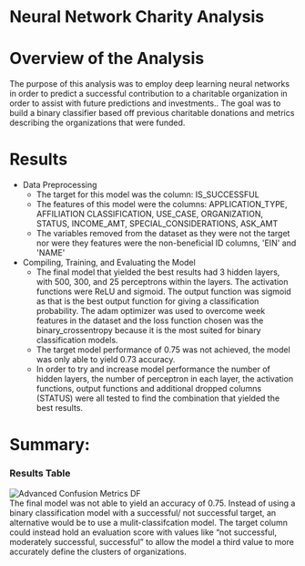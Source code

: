 # Neural Network Charity Analysis

# Overview of the Analysis
The purpose of this analysis was to employ deep learning neural networks in order to predict a successful contribution to a charitable organization in order to assist with future predictions and investments.. The goal was to build a binary classifier based off previous charitable donations and metrics describing the organizations that were funded.

# Results
-	Data Preprocessing
    - The target for this model was the column: IS_SUCCESSFUL
    - The features of this model were the columns: APPLICATION_TYPE, AFFILIATION CLASSIFICATION, USE_CASE, ORGANIZATION, STATUS, INCOME_AMT, SPECIAL_CONSIDERATIONS, ASK_AMT
    - The variables removed from the dataset as they were not the target nor were they features were the non-beneficial ID columns, 'EIN' and 'NAME'
-   Compiling, Training, and Evaluating the Model
    - The final model that yielded the best results had 3 hidden layers, with 500, 300, and 25 perceptrons within the layers. The activation functions were ReLU and sigmoid. The output function was sigmoid as that is the best output function for giving a classification probability. The adam optimizer was used to overcome week features in the dataset and the loss function chosen was the binary_crossentropy because it is the most suited for binary classification models. 
    - The target model performance of 0.75 was not achieved, the model was only able to yield 0.73 accuracy.
    - In order to try and increase model performance the number of hidden layers, the number of perceptron in each layer, the activation functions, output functions and additional dropped columns (STATUS) were all tested to find the combination that yielded the best results.
# Summary: 
### Results Table <br>
![Advanced Confusion Metrics DF](link) <br>
The final model was not able to yield an accuracy of 0.75. Instead of using a binary classification model with a successful/ not successful target, an alternative would be to use a mulit-classifcation model. The target column could instead hold an evaluation score with values like “not successful, moderately successful, successful” to allow the model a third value to more accurately define the clusters of organizations. 
